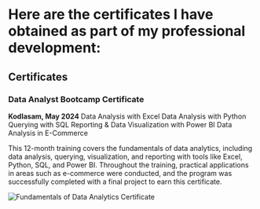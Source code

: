 # Here are the certificates I have obtained as part of my professional development:
## Certificates

### Data Analyst Bootcamp Certificate
**Kodlasam, May 2024**
Data Analysis with Excel
Data Analysis with Python
Querying with SQL
Reporting & Data Visualization with Power BI
Data Analysis in E-Commerce

This 12-month training covers the fundamentals of data analytics, including data analysis, querying, visualization, and reporting with tools like Excel, Python, SQL, and Power BI. Throughout the training, practical applications in areas such as e-commerce were conducted, and the program was successfully completed with a final project to earn this certificate.

![Fundamentals of Data Analytics Certificate](./assets/fundamentals_of_data_analytics.png)


